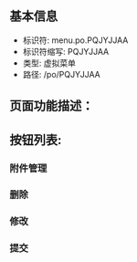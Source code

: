 
## 基本信息

- 标识符: menu.po.PQJYJJAA
- 标识符缩写: PQJYJJAA
- 类型: 虚拟菜单
- 路径: /po/PQJYJJAA

## 页面功能描述：





## 按钮列表:


### 附件管理



### 删除



### 修改



### 提交


